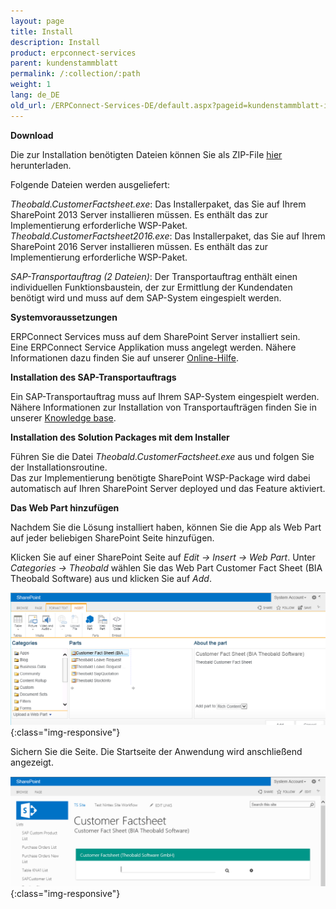 ```yaml
---
layout: page
title: Install
description: Install
product: erpconnect-services
parent: kundenstammblatt
permalink: /:collection/:path
weight: 1
lang: de_DE
old_url: /ERPConnect-Services-DE/default.aspx?pageid=kundenstammblatt-install
---
```


**Download**

Die zur Installation benötigten Dateien können Sie als ZIP-File [hier](https://my.theobald-software.com/files/ECS/Theobald.CustomerFactsheet.zip) herunterladen.

Folgende Dateien werden ausgeliefert: 

*Theobald.CustomerFactsheet.exe*: Das Installerpaket, das Sie auf Ihrem SharePoint 2013 Server installieren müssen. Es enthält das zur Implementierung erforderliche WSP-Paket.  <br>
*Theobald.CustomerFactsheet2016.exe*: Das Installerpaket, das Sie auf Ihrem SharePoint 2016 Server installieren müssen. Es enthält das zur Implementierung erforderliche WSP-Paket.
  
*SAP-Transportauftrag (2 Dateien)*: Der Transportauftrag enthält einen individuellen Funktionsbaustein, der zur Ermittlung der Kundendaten benötigt wird und muss auf dem SAP-System eingespielt werden.  


**Systemvoraussetzungen** 

ERPConnect Services muss auf dem SharePoint Server installiert sein.<br>
Eine ERPConnect Service Applikation muss angelegt werden. Nähere Informationen dazu finden Sie auf unserer [Online-Hilfe](../../ecs-de/ecs-runtime/ecs-konfiguration/ecs-application-anlegen).   


**Installation des SAP-Transportauftrags**

Ein SAP-Transportauftrag muss auf Ihrem SAP-System eingespielt werden. Nähere Informationen zur Installation von Transportaufträgen finden Sie in unserer [Knowledge base](https://my.theobald-software.com/index.php?/Knowledgebase/Article/View/68/0/how-to-import-an-sap-transport-request-with-the-transport-management-system-stms).


**Installation des Solution Packages mit dem Installer**

Führen Sie die Datei *Theobald.CustomerFactsheet.exe* aus und folgen Sie der Installationsroutine. <br>
Das zur Implementierung benötigte SharePoint WSP-Package wird dabei automatisch auf Ihren SharePoint Server deployed und das Feature aktiviert. 


**Das Web Part hinzufügen** 
	
Nachdem Sie die Lösung installiert haben, können Sie die App als Web Part auf jeder beliebigen SharePoint Seite hinzufügen.   

Klicken Sie auf einer SharePoint Seite auf *Edit -> Insert -> Web Part*. Unter *Categories -> Theobald* wählen Sie das Web Part Customer Fact Sheet (BIA Theobald Software)  aus und klicken Sie auf *Add*.

![ECS-BIA-CustomerFactsheet9](/img/content/ECS-BIA-CustomerFactsheet9.png){:class="img-responsive"}

Sichern Sie die Seite. Die Startseite der Anwendung wird anschließend angezeigt. 

![ECS-BIA-CustomerFactsheet10](/img/content/ECS-BIA-CustomerFactsheet10.png){:class="img-responsive"}

